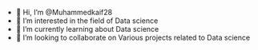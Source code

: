 - 👋 Hi, I’m @Muhammedkaif28
- 👀 I’m interested in the field of Data science 
- 🌱 I’m currently learning about Data science 
- 💞️ I’m looking to collaborate on Various projects related to Data science 


<!---
Muhammedkaif28/Muhammedkaif28 is a ✨ special ✨ repository because its `README.md` (this file) appears on your GitHub profile.
You can click the Preview link to take a look at your changes.
--->
